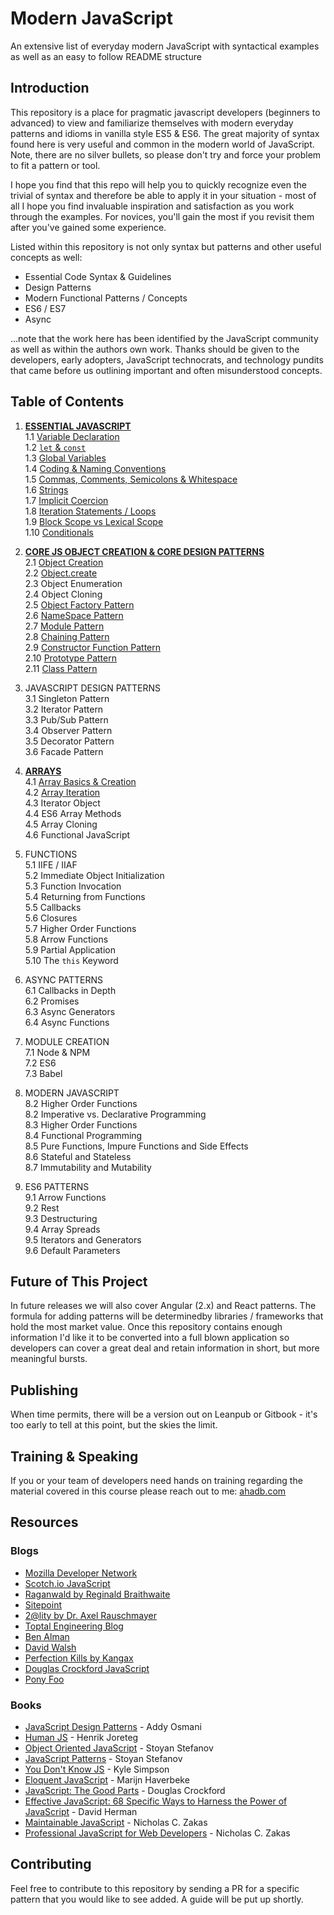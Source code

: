 # Modern JavaScript
An extensive list of everyday modern JavaScript with syntactical examples as well as an easy to follow README structure

## Introduction
This repository is a place for pragmatic javascript developers (beginners to advanced) to view and familiarize themselves with modern
everyday patterns and idioms in vanilla style ES5 & ES6. The great majority of syntax found here is very useful and common in the modern world of JavaScript. Note, there are no silver bullets, so please don't try and force your problem to fit a pattern or tool.

I hope you find that this repo will help you to quickly recognize even the trivial of syntax and therefore be able to apply it in your situation - most of all I hope you find invaluable inspiration and satisfaction as you work through the examples. For novices, you'll gain the most if you revisit them after you've gained some experience.

Listed within this repository is not only syntax but patterns and other useful concepts as well:
 * Essential Code Syntax & Guidelines
 * Design Patterns
 * Modern Functional Patterns / Concepts
 * ES6 / ES7
 * Async
 
...note that the work here has been identified by the JavaScript community as well as within the authors own work. Thanks should be given to the developers, early adopters, JavaScript technocrats, and technology pundits that came before us outlining important and often misunderstood concepts. 

## Table of Contents

1. [**ESSENTIAL JAVASCRIPT**](https://github.com/ahadb/javascript-patterns/tree/master/essential-javascript)  
    1.1 [Variable Declaration](https://github.com/ahadb/javascript-patterns/tree/master/essential-javascript#variable-declarations)  
    1.2 [`let` & `const`](https://github.com/ahadb/javascript-patterns/tree/master/essential-javascript#let-and-const)   
    1.3 [Global Variables](https://github.com/ahadb/javascript-patterns/tree/master/essential-javascript#global-variables)  
    1.4 [Coding & Naming Conventions](https://github.com/ahadb/javascript-patterns/tree/master/essential-javascript#coding-and-naming-conventions)  
    1.5 [Commas, Comments, Semicolons & Whitespace](https://github.com/ahadb/javascript-patterns/tree/master/essential-javascript#commas-comments-semicolons-and-whitespace)  
    1.6 [Strings](https://github.com/ahadb/javascript-patterns/tree/master/essential-javascript#strings)  
    1.7 [Implicit Coercion](https://github.com/ahadb/javascript-patterns/tree/master/essential-javascript#implicit-coercion)    
    1.8 [Iteration Statements / Loops](https://github.com/ahadb/javascript-patterns/blob/master/essential-javascript/README.md#iteration-statements)  
    1.9 [Block Scope vs Lexical Scope](https://github.com/ahadb/javascript-patterns/blob/master/essential-javascript/README.md#scope)  
    1.10 [Conditionals](https://github.com/ahadb/javascript-patterns/blob/master/essential-javascript/README.md#conditionals)  
 
2. [**CORE JS OBJECT CREATION & CORE DESIGN PATTERNS**](https://github.com/ahadb/javascript-patterns/tree/master/objects)  
    2.1 [Object Creation](https://github.com/ahadb/javascript-patterns/tree/master/objects#object-creation)  
    2.2 [Object.create](https://github.com/ahadb/javascript-patterns/tree/master/objects#object-create)  
    2.3 Object Enumeration  
    2.4 Object Cloning  
    2.5 [Object Factory Pattern](https://github.com/ahadb/javascript-patterns/tree/master/objects#object-factory-pattern)  
    2.6 [NameSpace Pattern](https://github.com/ahadb/javascript-patterns/tree/master/objects#namespace-pattern)   
    2.7 [Module Pattern](https://github.com/ahadb/javascript-patterns/tree/master/objects#module-pattern)    
    2.8 [Chaining Pattern](https://github.com/ahadb/javascript-patterns/tree/master/objects#chaining-pattern)  
    2.9 [Constructor Function Pattern](https://github.com/ahadb/javascript-patterns/tree/master/objects#es5-constructor-function-pattern)    
    2.10 [Prototype Pattern](https://github.com/ahadb/javascript-patterns/tree/master/objects#prototype-pattern)     
    2.11 [Class Pattern](https://github.com/ahadb/javascript-patterns/tree/master/objects#class-pattern)  

3. JAVASCRIPT DESIGN PATTERNS  
    3.1 Singleton Pattern  
    3.2 Iterator Pattern    
    3.3 Pub/Sub Pattern  
    3.4 Observer Pattern  
    3.5 Decorator Pattern  
    3.6 Facade Pattern 
       
4. [**ARRAYS**](https://github.com/ahadb/modern-javascript/tree/master/arrays)    
    4.1 [Array Basics & Creation](https://github.com/ahadb/javascript-patterns/blob/master/arrays/array-creation.js)       
    4.2 [Array Iteration](https://github.com/ahadb/javascript-patterns/blob/master/arrays/array-iteration.js)  
    4.3 Iterator Object  
    4.4 ES6 Array Methods  
    4.5 Array Cloning  
    4.6 Functional JavaScript         

5. FUNCTIONS  
    5.1 IIFE / IIAF  
    5.2 Immediate Object Initialization      
    5.3 Function Invocation  
    5.4 Returning from Functions  
    5.5 Callbacks  
    5.6 Closures  
    5.7 Higher Order Functions  
    5.8 Arrow Functions  
    5.9 Partial Application  
    5.10 The `this` Keyword  

6. ASYNC PATTERNS  
    6.1 Callbacks in Depth  
    6.2 Promises  
    6.3 Async Generators  
    6.4 Async Functions  
 
7. MODULE CREATION  
    7.1 Node & NPM    
    7.2 ES6  
    7.3 Babel  
 
8. MODERN JAVASCRIPT   
    8.2 Higher Order Functions  
    8.2 Imperative vs. Declarative Programming  
    8.3 Higher Order Functions  
    8.4 Functional Programming  
    8.5 Pure Functions, Impure Functions and Side Effects  
    8.6 Stateful and Stateless  
    8.7 Immutability and Mutability

9. ES6 PATTERNS  
    9.1 Arrow Functions  
    9.2 Rest  
    9.3 Destructuring      
    9.4 Array Spreads  
    9.5 Iterators and Generators  
    9.6 Default Parameters  

## Future of This Project
In future releases we will also cover Angular (2.x) and React patterns. The formula for adding patterns will be determinedby libraries / frameworks that hold the most market value. Once this repository contains enough information I'd like it to be converted into a full blown application so developers can cover a great deal and retain information in short, but more meaningful bursts.

## Publishing
When time permits, there will be a version out on Leanpub or Gitbook - it's too early to tell at this point, but the skies the limit.

## Training & Speaking
If you or your team of developers need hands on training regarding the material covered in this course please reach out to me: [ahadb.com](http://ahadb.com)

## Resources

### Blogs

* [Mozilla Developer Network](https://developer.mozilla.org/en-US/docs/Web/JavaScript)
* [Scotch.io JavaScript](https://scotch.io/tag/javascript)
* [Raganwald by Reginald Braithwaite](http://raganwald.com/)
* [Sitepoint](https://www.sitepoint.com/javascript/raw-javascript/)
* [2@lity by Dr. Axel Rauschmayer](http://www.2ality.com/)
* [Toptal Engineering Blog](https://www.toptal.com/developers/blog)
* [Ben Alman](http://benalman.com/)
* [David Walsh](https://davidwalsh.name/)
* [Perfection Kills by Kangax](http://perfectionkills.com/)
* [Douglas Crockford JavaScript](http://javascript.crockford.com/)
* [Pony Foo](https://ponyfoo.com/)

### Books
* [JavaScript Design Patterns](https://addyosmani.com/resources/essentialjsdesignpatterns/book/) - Addy Osmani
* [Human JS](http://read.humanjavascript.com/) - Henrik Joreteg
* [Object Oriented JavaScript](https://www.amazon.com/Object-Oriented-JavaScript-Stoyan-Stefanov-ebook/dp/B0057UNEJC) - Stoyan Stefanov
* [JavaScript Patterns](http://shop.oreilly.com/product/9780596806767.do) - Stoyan Stefanov
* [You Don't Know JS](http://shop.oreilly.com/category/get/kyle-simpson-kit.do) - Kyle Simpson
* [Eloquent JavaScript](http://eloquentjavascript.net/) - Marijn Haverbeke
* [JavaScript: The Good Parts](http://shop.oreilly.com/product/9780596517748.do) - Douglas Crockford
* [Effective JavaScript: 68 Specific Ways to Harness the Power of JavaScript](https://www.amazon.com/Effective-JavaScript-Specific-Software-Development/dp/0321812182) - David Herman
* [Maintainable JavaScript](https://www.amazon.com/Maintainable-JavaScript-Writing-Readable-Code/dp/1449327680/ref=sr_1_sc_1?s=books&ie=UTF8&qid=1480954592&sr=1-1-spell&keywords=maintanable+javascript) - Nicholas C. Zakas
* [Professional JavaScript for Web Developers](http://shop.oreilly.com/product/9781118026694.do) - Nicholas C. Zakas 


## Contributing
Feel free to contribute to this repository by sending a PR for a specific pattern that you would like to see added. A guide will be
put up shortly. 
